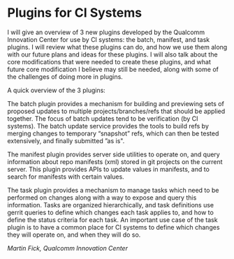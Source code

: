# Plugins for CI Systems

I will give an overview of 3 new plugins developed by the Qualcomm Innovation Center for use by CI systems: the batch, manifest, and task plugins.  I will review what these plugins can do, and how we use them along with our future plans and ideas for these plugins. I will also talk about the core modifications that were needed to create these plugins, and what future core modification I believe may still be needed, along with some of the challenges of doing more in plugins.

A quick overview of the 3 plugins:

The batch plugin provides a mechanism for building and previewing sets of proposed updates to multiple projects/branches/refs that should be applied together. The focus of batch updates tend to be verification (by CI systems).  The batch update service provides the tools to build refs by merging changes to temporary “snapshot” refs, which can then be tested extensively, and finally submitted ”as is".

The manifest plugin provides server side utilities to operate on, and query information about repo manifests (xml) stored in git projects on the current server.  This plugin provides APIs to update values in manifests, and to search for manifests with certain values.

The task plugin provides a mechanism to manage tasks which need to be performed on changes along with a way to expose and query this information. Tasks are organized hierarchically, and task definitions use gerrit queries to define which changes each task applies to, and how to define the status criteria for each task. An important use case of the task plugin is to have a common place for CI systems to define which changes they will operate on, and when they will do so.

*Martin Fick, Qualcomm Innovation Center*


